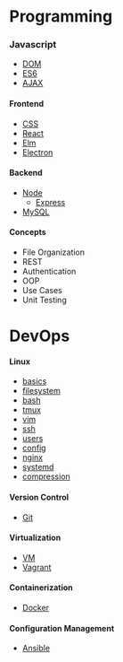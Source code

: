 # Programming

### Javascript
- [DOM](./topics/dom.md)
- [ES6](./topics/es6.md)
- [AJAX](./topics/ajax.md)

#### Frontend
- [CSS](./topics/css.md)
- [React](./topics/react.md)
- [Elm](./topics/elm.md)
- [Electron](./topics/electron.md)

#### Backend
- [Node](./topics/node.md)
    - [Express](./topics/express.md)
- [MySQL](./topics/mysql.md)

#### Concepts
- File Organization
- REST
- Authentication
- OOP
- Use Cases
- Unit Testing

# DevOps

#### Linux
- [basics](./topics/basics.md)
- [filesystem](./topics/filesystem.md)
- [bash](./topics/bash.md)
- [tmux](./topics/tmux.md)
- [vim](./topics/vim.md)
- [ssh](./topics/ssh.md)
- [users](./topics/users.md)
- [config](./topics/config.md)
- [nginx](./topics/nginx.md)
- [systemd](./topics/systemd.md)
- [compression](./topics/compression.md)

#### Version Control
- [Git](./topics/git.md)

#### Virtualization
- [VM](./topics/vm.md)
- [Vagrant](./topics/vagrant.md)

#### Containerization
- [Docker](./topics/docker.md)

#### Configuration Management
- [Ansible](./topics/ansible.md)
